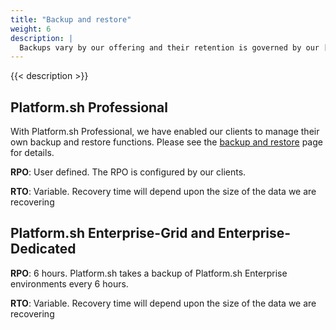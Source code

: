 ```yaml
---
title: "Backup and restore"
weight: 6
description: |
  Backups vary by our offering and their retention is governed by our [data retention](/security/data-retention.md). This section details our Recovery Point Objective (RPO) and Recovery Time Objective (RTO) for our Platform.sh Professional and Platform.sh Enterprise offerings.
---
```


{{< description >}}

## Platform.sh Professional

With Platform.sh Professional, we have enabled our clients to manage their own backup and restore functions. Please see the [backup and restore](/administration/backup-and-restore.md) page for details.

**RPO**: User defined. The RPO is configured by our clients.

**RTO**: Variable. Recovery time will depend upon the size of the data we are recovering

## Platform.sh Enterprise-Grid and Enterprise-Dedicated

**RPO**: 6 hours.  Platform.sh takes a backup of Platform.sh Enterprise environments every 6 hours.

**RTO**: Variable. Recovery time will depend upon the size of the data we are recovering
